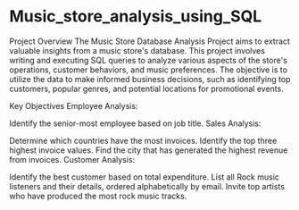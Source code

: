 # Music_store_analysis_using_SQL
Project Overview
The Music Store Database Analysis Project aims to extract valuable insights from a music store's database. This project involves writing and executing SQL queries to analyze various aspects of the store's operations, customer behaviors, and music preferences. The objective is to utilize the data to make informed business decisions, such as identifying top customers, popular genres, and potential locations for promotional events.

Key Objectives
Employee Analysis:

Identify the senior-most employee based on job title.
Sales Analysis:

Determine which countries have the most invoices.
Identify the top three highest invoice values.
Find the city that has generated the highest revenue from invoices.
Customer Analysis:

Identify the best customer based on total expenditure.
List all Rock music listeners and their details, ordered alphabetically by email.
Invite top artists who have produced the most rock music tracks.
